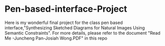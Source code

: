 # Pen-based-interface-Project
Here is my wonderful final project for the class pen based interface,"Synthesizing Sketched Diagrams for Natural Images Using Semantic Constraints". 
For more details, please refer to the document "Read Me -Juncheng Pan-Josiah Wong.PDF" in this repo
